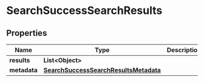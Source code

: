 
# SearchSuccessSearchResults

## Properties
Name | Type | Description | Notes
------------ | ------------- | ------------- | -------------
**results** | **List&lt;Object&gt;** |  | 
**metadata** | [**SearchSuccessSearchResultsMetadata**](SearchSuccessSearchResultsMetadata.md) |  | 



